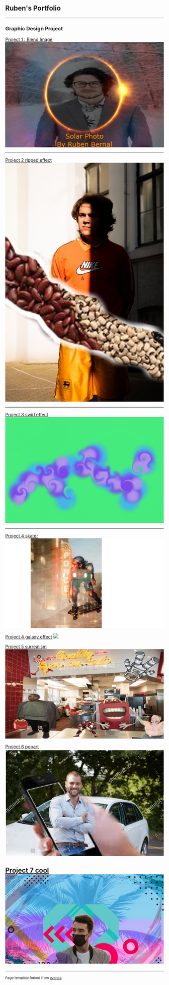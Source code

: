 ## Ruben's Portfolio

---

### Graphic Design Project 

[Project 1 : Blend Image](/sample_page)
<img src="images/Blendimages.jpeg?raw=true"/>

---
[Project 2 ripped effect](/pdf/sample_presentation.pdf)
<img src="images/ripped effect.png?raw=true"/>

---
[Project 3 swirl effect](http://example.com/)
<img src="images/swirl.png?raw=true"/>

---
[Project 4 skater](http://example.com/)
<img src="images/skater.png?raw=true"/>

[Project 4 galaxy effect](http://example.com/)
<img src="images/galaxy image.png?raw=true"/>

[Project 5 surrealism](http://example.com/)
<img src="images/surreal.png?raw=true"/>

[Project 6 popart](http://example.com/)
<img src="images/popart.png?raw=true"/>


[Project 7 cool](http://example.com/)
<img src="images/cool.png?raw=true"/>
---




---
<p style="font-size:11px">Page template forked from <a href="https://github.com/evanca/quick-portfolio">evanca</a></p>
<!-- Remove above link if you don't want to attibute -->
